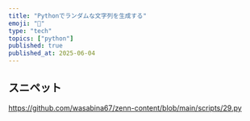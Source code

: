 ```yaml
---
title: "Pythonでランダムな文字列を生成する"
emoji: "🐍"
type: "tech"
topics: ["python"]
published: true
published_at: 2025-06-04
---
```


## スニペット

https://github.com/wasabina67/zenn-content/blob/main/scripts/29.py
